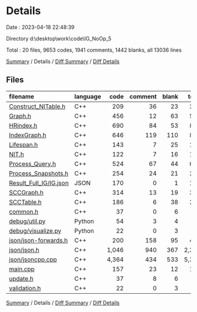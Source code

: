 # Details

Date : 2023-04-18 22:48:39

Directory d:\\desktop\\work\\code\\IG_NoOp_5

Total : 20 files,  9653 codes, 1941 comments, 1442 blanks, all 13036 lines

[Summary](results.md) / Details / [Diff Summary](diff.md) / [Diff Details](diff-details.md)

## Files
| filename | language | code | comment | blank | total |
| :--- | :--- | ---: | ---: | ---: | ---: |
| [Construct_NITable.h](/Construct_NITable.h) | C++ | 209 | 36 | 23 | 268 |
| [Graph.h](/Graph.h) | C++ | 456 | 12 | 63 | 531 |
| [HRindex.h](/HRindex.h) | C++ | 690 | 84 | 53 | 827 |
| [IndexGraph.h](/IndexGraph.h) | C++ | 646 | 119 | 110 | 875 |
| [Lifespan.h](/Lifespan.h) | C++ | 143 | 7 | 25 | 175 |
| [NIT.h](/NIT.h) | C++ | 122 | 7 | 16 | 145 |
| [Process_Query.h](/Process_Query.h) | C++ | 524 | 67 | 44 | 635 |
| [Process_Snapshots.h](/Process_Snapshots.h) | C++ | 254 | 24 | 21 | 299 |
| [Result_Full_IG/IG.json](/Result_Full_IG/IG.json) | JSON | 170 | 0 | 1 | 171 |
| [SCCGraph.h](/SCCGraph.h) | C++ | 314 | 13 | 19 | 346 |
| [SCCTable.h](/SCCTable.h) | C++ | 186 | 6 | 38 | 230 |
| [common.h](/common.h) | C++ | 37 | 0 | 6 | 43 |
| [debug/util.py](/debug/util.py) | Python | 54 | 3 | 4 | 61 |
| [debug/visualize.py](/debug/visualize.py) | Python | 22 | 0 | 3 | 25 |
| [json/json-forwards.h](/json/json-forwards.h) | C++ | 200 | 158 | 95 | 453 |
| [json/json.h](/json/json.h) | C++ | 1,046 | 940 | 367 | 2,353 |
| [json/jsoncpp.cpp](/json/jsoncpp.cpp) | C++ | 4,364 | 434 | 533 | 5,331 |
| [main.cpp](/main.cpp) | C++ | 157 | 23 | 12 | 192 |
| [update.h](/update.h) | C++ | 37 | 8 | 6 | 51 |
| [validation.h](/validation.h) | C++ | 22 | 0 | 3 | 25 |

[Summary](results.md) / Details / [Diff Summary](diff.md) / [Diff Details](diff-details.md)